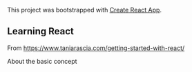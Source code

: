 This project was bootstrapped with [Create React App](https://github.com/facebook/create-react-app).

## Learning React

From https://www.taniarascia.com/getting-started-with-react/

About the basic concept
